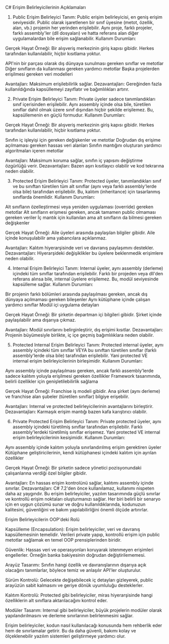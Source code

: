 C# Erişim Belirleyicilerinin Açıklamaları
1. Public Erişim Belirleyici
    Tanım: Public erişim belirleyicisi, en geniş erişim seviyesidir. Public olarak işaretlenen bir sınıf üyesine (metot, özellik, alan, vb.) projenin her yerinden erişilebilir. Aynı proje, farklı projeler, farklı assembly'ler (dll dosyaları) ve hatta referans alan diğer uygulamalardan bile erişim sağlanabilir.
Kullanım Durumları:

Gerçek Hayat Örneği: Bir alışveriş merkezinin giriş kapısı gibidir. Herkes tarafından kullanılabilir, hiçbir kısıtlama yoktur.

API'nin bir parçası olarak dış dünyaya sunulması gereken sınıflar ve metotlar
Diğer sınıfların da kullanması gereken yardımcı metotlar
Başka projelerden erişilmesi gereken veri modelleri

Avantajları: Maksimum erişilebilirlik sağlar.
Dezavantajları: Gereğinden fazla kullanıldığında kapsüllemeyi zayıflatır ve bağımlılıkları artırır.

2. Private Erişim Belirleyici
 Tanım: Private üyeler sadece tanımlandıkları sınıf içerisinden erişilebilir. Aynı assembly içinde olsa bile, türetilen sınıflar dahil olmak üzere sınıf dışından hiçbir şekilde erişilemez. Bu, kapsüllemenin en güçlü formudur.
Kullanım Durumları:

Gerçek Hayat Örneği: Bir alışveriş merkezinin giriş kapısı gibidir. Herkes tarafından kullanılabilir, hiçbir kısıtlama yoktur.

Sınıfın iç işleyişi için gereken değişkenler ve metotlar
Doğrudan dış erişime açılmaması gereken hassas veri alanları
Sınıfın mantığını oluşturan yardımcı algoritmaları içeren metotlar

Avantajları: Maksimum koruma sağlar, sınıfın iç yapısını değiştirme özgürlüğü verir.
Dezavantajları: Bazen aşırı kısıtlayıcı olabilir ve kod tekrarına neden olabilir.

3. Protected Erişim Belirleyici
    Tanım: Protected üyeler, tanımlandıkları sınıf ve bu sınıftan türetilen tüm alt sınıflar (aynı veya farklı assembly'lerde olsa bile) tarafından erişilebilir. Bu, kalıtım (inheritance) için tasarlanmış sınıflarda önemlidir.
Kullanım Durumları:

Alt sınıfların özelleştirmesi veya yeniden uygulaması (override) gereken metotlar
Alt sınıfların erişmesi gereken, ancak tamamen public olmaması gereken veriler
İç mantık için kullanılan ama alt sınıfların da bilmesi gereken değişkenler

Gerçek Hayat Örneği: Aile üyeleri arasında paylaşılan bilgiler gibidir. Aile içinde konuşulabilir ama yabancılara açıklanmaz.

Avantajları: Kalıtım hiyerarşisinde veri ve davranış paylaşımını destekler.
Dezavantajları: Hiyerarşideki değişiklikler bu üyelere beklenmedik erişimlere neden olabilir.

4. Internal Erişim Belirleyici
 Tanım: Internal üyeler, aynı assembly (derleme) içindeki tüm sınıflar tarafından erişilebilir. Farklı bir projeden veya dll'den referans alınsa bile, internal üyelere erişilemez. Bu, modül seviyesinde kapsülleme sağlar.
Kullanım Durumları:

Bir projenin farklı bölümleri arasında paylaşılması gereken, ancak dış dünyaya açılmaması gereken bileşenler
Aynı kütüphane içinde çalışan yardımcı sınıflar
Modül içi uygulama detayları

Gerçek Hayat Örneği: Bir şirketin departman içi bilgileri gibidir. Şirket içinde paylaşılabilir ama dışarıya çıkmaz.

Avantajları: Modül sınırlarını belirginleştirir, dış erişimi kısıtlar.
Dezavantajları: Projenin büyümesiyle birlikte, iç içe geçmiş bağımlılıklara neden olabilir.

5. Protected Internal Erişim Belirleyici
 Tanım: Protected internal üyeler, aynı assembly içindeki tüm sınıflar VEYA bu sınıftan türetilen sınıflar (farklı assembly'lerde olsa bile) tarafından erişilebilir. Yani protected VE internal erişim belirleyicilerinin birleşimidir.
Kullanım Durumları:

Aynı assembly içinde paylaşılması gereken, ancak farklı assembly'lerde sadece kalıtım yoluyla erişilmesi gereken özellikler
Framework tasarımında, belirli özellikler için genişletilebilirlik sağlama

Gerçek Hayat Örneği: Franchise iş modeli gibidir. Ana şirket (aynı derleme) ve franchise alan şubeler (türetilen sınıflar) bilgiye erişebilir.

Avantajları: Internal ve protected belirleyicilerinin avantajlarını birleştirir.
Dezavantajları: Karmaşık erişim mantığı bazen kafa karıştırıcı olabilir.

6. Private Protected Erişim Belirleyici
 Tanım: Private protected üyeler, aynı assembly içindeki türetilmiş sınıflar tarafından erişilebilir. Farklı assembly'lerdeki türetilmiş sınıflar erişemez. Yani protected VE internal erişim belirleyicilerinin kesişimidir.
Kullanım Durumları:

Aynı assembly içinde kalıtım yoluyla sınırlandırılmış erişim gerektiren üyeler
Kütüphane geliştiricilerinin, kendi kütüphanesi içindeki kalıtım için ayrılan özellikler

Gerçek Hayat Örneği: Bir şirketin sadece yönetici pozisyonundaki çalışanlarına verdiği özel bilgiler gibidir.

Avantajları: En hassas erişim kontrolünü sağlar, kalıtımı assembly içinde sınırlar.
Dezavantajları: C# 7.2'den önce kullanılamaz, kullanımı nispeten daha az yaygındır.
Bu erişim belirleyiciler, yazılım tasarımında güçlü sınırlar ve kontrollü erişim noktaları oluşturmanızı sağlar. Her biri belirli bir senaryo için en uygun çözümü sunar ve doğru kullanıldıklarında, kodunuzun kalitesini, güvenliğini ve bakım yapılabilirliğini önemli ölçüde artırırlar.



Erişim Belirleyicilerin OOP'deki Rolü

Kapsülleme (Encapsulation): Erişim belirleyiciler, veri ve davranış kapsüllemesinin temelidir. Verileri private yapıp, kontrollü erişim için public metotlar sağlamak en temel OOP prensiplerinden biridir.

Güvenlik: Hassas veri ve operasyonları koruyarak istenmeyen erişimleri engellerler. Örneğin banka bakiyesinin doğrudan değiştirilememesi.

Arayüz Tasarımı: Sınıfın hangi özellik ve davranışlarının dışarıya açık olacağını tanımlarlar, böylece temiz ve anlaşılır API'ler oluşturulur.

Sürüm Kontrolü: Gelecekte değişebilecek iç detayları gizleyerek, public arayüzün sabit kalmasını ve geriye dönük uyumluluğu desteklerler.

Kalıtım Kontrolü: Protected gibi belirleyiciler, miras hiyerarşisinde hangi özelliklerin alt sınıflara aktarılacağını kontrol eder.

Modüler Tasarım: Internal gibi belirleyiciler, büyük projelerin modüler olarak yapılandırılmasını ve derleme sınırlarının belirlenmesini sağlar.

Erişim belirleyiciler, kodun nasıl kullanılacağı konusunda hem rehberlik eder hem de sınırlamalar getirir. Bu da daha güvenli, bakımı kolay ve ölçeklenebilir yazılım sistemleri geliştirmeye yardımcı olur.
